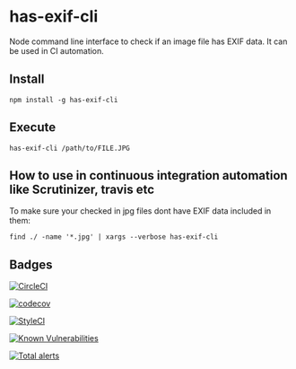 # has-exif-cli
Node command line interface to check if an image file has EXIF data. It can be used in CI automation.

## Install

`npm install -g has-exif-cli`

## Execute

`has-exif-cli /path/to/FILE.JPG`

## How to use in continuous integration automation like Scrutinizer, travis etc
To make sure your checked in jpg files dont have EXIF data included in them:

`find ./ -name '*.jpg' | xargs --verbose has-exif-cli`

## Badges

[![CircleCI](https://circleci.com/gh/gemal/node-has-exif-cli.svg?style=svg)](https://circleci.com/gh/gemal/node-has-exif-cli)

[![codecov](https://codecov.io/gh/gemal/node-has-exif-cli/branch/master/graph/badge.svg)](https://codecov.io/gh/gemal/node-has-exif-cli)

[![StyleCI](https://github.styleci.io/repos/62882041/shield?branch=master)](https://github.styleci.io/repos/62882041)

[![Known Vulnerabilities](https://snyk.io/test/github/gemal/node-has-exif-cli/badge.svg)](https://snyk.io/test/github/gemal/node-has-exif-cli)

[![Total alerts](https://img.shields.io/lgtm/alerts/g/gemal/node-has-exif-cli.svg?logo=lgtm&logoWidth=18)](https://lgtm.com/projects/g/gemal/node-has-exif-cli/alerts/)
